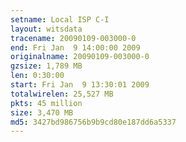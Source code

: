 ```yaml
---
setname: Local ISP C-I
layout: witsdata
tracename: 20090109-003000-0
end: Fri Jan  9 14:00:00 2009
originalname: 20090109-003000-0
gzsize: 1,789 MB
len: 0:30:00
start: Fri Jan  9 13:30:01 2009
totalwirelen: 25,527 MB
pkts: 45 million
size: 3,470 MB
md5: 3427bd986756b9b9cd80e187dd6a5337
---
```

